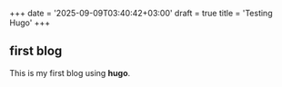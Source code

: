 +++
date = '2025-09-09T03:40:42+03:00'
draft = true
title = 'Testing Hugo'
+++
## first blog
This is my first blog using **hugo**.


